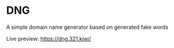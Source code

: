 # DNG
A simple domain name generator based on generated fake words

Live preview: https://dng.321.kiwi/
